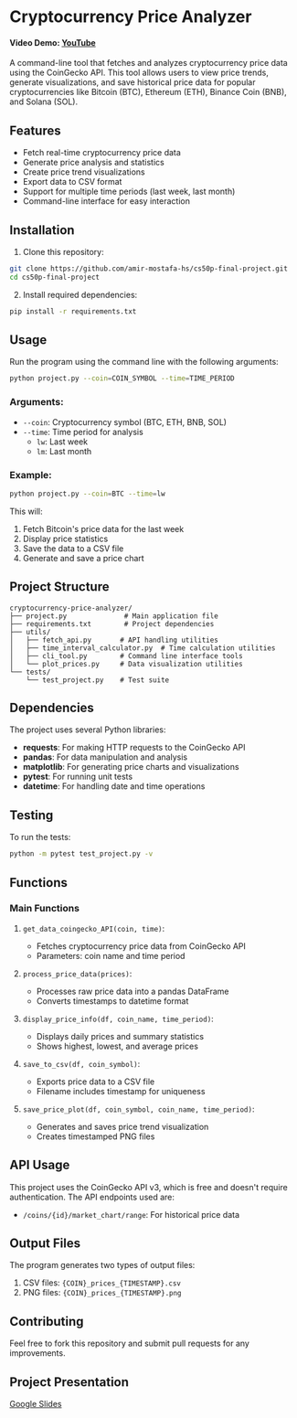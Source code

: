 # Cryptocurrency Price Analyzer

#### Video Demo: [YouTube](https://www.youtube.com/watch?v=xIlWlMrUtAI)

A command-line tool that fetches and analyzes cryptocurrency price data using the CoinGecko API. This tool allows users to view price trends, generate visualizations, and save historical price data for popular cryptocurrencies like Bitcoin (BTC), Ethereum (ETH), Binance Coin (BNB), and Solana (SOL).

## Features

- Fetch real-time cryptocurrency price data
- Generate price analysis and statistics
- Create price trend visualizations
- Export data to CSV format
- Support for multiple time periods (last week, last month)
- Command-line interface for easy interaction

## Installation

1. Clone this repository:

```bash
git clone https://github.com/amir-mostafa-hs/cs50p-final-project.git
cd cs50p-final-project
```

2. Install required dependencies:

```bash
pip install -r requirements.txt
```

## Usage

Run the program using the command line with the following arguments:

```bash
python project.py --coin=COIN_SYMBOL --time=TIME_PERIOD
```

### Arguments:

- `--coin`: Cryptocurrency symbol (BTC, ETH, BNB, SOL)
- `--time`: Time period for analysis
  - `lw`: Last week
  - `lm`: Last month

### Example:

```bash
python project.py --coin=BTC --time=lw
```

This will:

1. Fetch Bitcoin's price data for the last week
2. Display price statistics
3. Save the data to a CSV file
4. Generate and save a price chart

## Project Structure

```
cryptocurrency-price-analyzer/
├── project.py              # Main application file
├── requirements.txt        # Project dependencies
├── utils/
│   ├── fetch_api.py       # API handling utilities
│   ├── time_interval_calculator.py  # Time calculation utilities
│   ├── cli_tool.py        # Command line interface tools
│   └── plot_prices.py     # Data visualization utilities
└── tests/
    └── test_project.py    # Test suite
```

## Dependencies

The project uses several Python libraries:

- **requests**: For making HTTP requests to the CoinGecko API
- **pandas**: For data manipulation and analysis
- **matplotlib**: For generating price charts and visualizations
- **pytest**: For running unit tests
- **datetime**: For handling date and time operations

## Testing

To run the tests:

```bash
python -m pytest test_project.py -v
```

## Functions

### Main Functions

1. `get_data_coingecko_API(coin, time)`:

   - Fetches cryptocurrency price data from CoinGecko API
   - Parameters: coin name and time period

2. `process_price_data(prices)`:

   - Processes raw price data into a pandas DataFrame
   - Converts timestamps to datetime format

3. `display_price_info(df, coin_name, time_period)`:

   - Displays daily prices and summary statistics
   - Shows highest, lowest, and average prices

4. `save_to_csv(df, coin_symbol)`:

   - Exports price data to a CSV file
   - Filename includes timestamp for uniqueness

5. `save_price_plot(df, coin_symbol, coin_name, time_period)`:
   - Generates and saves price trend visualization
   - Creates timestamped PNG files

## API Usage

This project uses the CoinGecko API v3, which is free and doesn't require authentication. The API endpoints used are:

- `/coins/{id}/market_chart/range`: For historical price data

## Output Files

The program generates two types of output files:

1. CSV files: `{COIN}_prices_{TIMESTAMP}.csv`
2. PNG files: `{COIN}_prices_{TIMESTAMP}.png`

## Contributing

Feel free to fork this repository and submit pull requests for any improvements.

## Project Presentation

[Google Slides](https://docs.google.com/presentation/d/1Ny6-qMdJylVWpBqw1hXFcd-DK_Cvkqcflmh-0H5VHg4/edit?usp=sharing)
